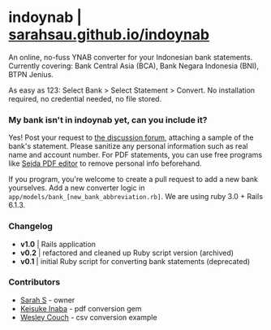# indoynab |  [sarahsau.github.io/indoynab](https://blueberry-surprise-28648.herokuapp.com/)

An online, no-fuss YNAB converter for your Indonesian bank statements.
Currently covering: Bank Central Asia (BCA), Bank Negara Indonesia (BNI), BTPN Jenius.

As easy as 123: Select Bank > Select Statement > Convert.
No installation required, no credential needed, no file stored.


### My bank isn't in **indoynab** yet, can you include it?
Yes! Post your request to [the discussion forum](https://github.com/sarahsau/indoynab/discussions/categories/adding-a-bank-request), attaching a sample of the bank's statement. Please sanitize any personal information such as real name and account number. For PDF statements, you can use free programs like [Sejda PDF editor](https://www.sejda.com/pdf-editor) to remove personal info beforehand.

If you program, you're welcome to create a pull request to add a new bank yourselves. Add a new converter logic in `app/models/bank_[new_bank_abbreviation.rb]`. We are using ruby 3.0 + Rails 6.1.3.


### Changelog
- **v1.0** | Rails application
- **v0.2** | refactored and cleaned up Ruby script version (archived)
- **v0.1** | initial Ruby script for converting bank statements (deprecated)

### Contributors
- [Sarah S](https://github.com/sarahsau) - owner
- [Keisuke Inaba](https://github.com/kei178) - pdf conversion gem
- [Wesley Couch](https://github.com/wesmcouch) - csv conversion example
